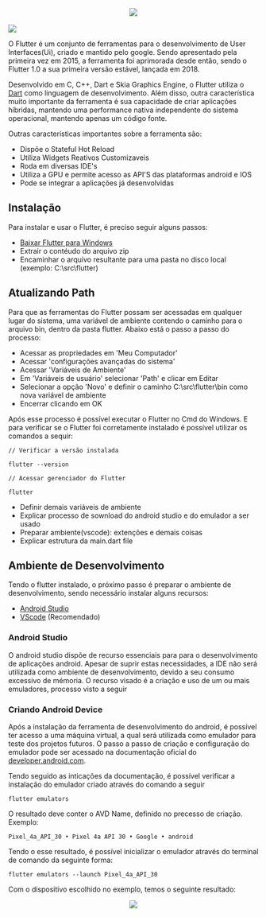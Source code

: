 
<div align="center">
  <img src="https://user-images.githubusercontent.com/61476935/120003533-38040600-bfac-11eb-9ead-49cf1dc50c62.png">
</div>
<br>
<img src="https://img.shields.io/static/v1?label=flutter&message=Framework&color=blue&style=for-the-badge&logo=Flutter"/>


O Flutter é um conjunto de ferramentas para o desenvolvimento de User Interfaces(Ui), criado e mantido pelo google. Sendo apresentado pela primeira vez em 2015, a ferramenta foi aprimorada desde então, sendo o Flutter 1.0 a sua primeira versão estável, lançada em 2018. 

Desenvolvido em C, C++, Dart e Skia Graphics Engine, o Flutter utiliza o [Dart](https://github.com/VictorSantos12/Dart#maps) como linguagem de desenvolvimento. Além disso, outra característica muito importante da ferramenta é sua capacidade de criar aplicações híbridas, mantendo uma performance nativa independente do sistema operacional, mantendo apenas um código fonte.

Outras características importantes sobre a ferramenta são:

- Dispõe o Stateful Hot Reload
- Utiliza Widgets Reativos Customizaveis
- Roda em diversas IDE's
- Utiliza a GPU e permite acesso as API'S das plataformas android e IOS
- Pode se integrar a aplicações já desenvolvidas


<h2>Instalação</h2>


Para instalar e usar o Flutter, é preciso seguir alguns passos:

- [Baixar Flutter para Windows](https://flutter.dev/docs/get-started/install/windows)
- Extrair o contéudo do arquivo zip
- Encaminhar o arquivo resultante para uma pasta no disco local (exemplo: C:\src\flutter)


<h2>Atualizando Path</h2>


Para que as ferramentas do Flutter possam ser acessadas em qualquer lugar do sistema, uma variável de ambiente contendo o caminho para o arquivo bin, dentro da pasta flutter. Abaixo está o passo a passo do processo:

- Acessar as propriedades em 'Meu Computador'
- Acessar 'configurações avançadas do sistema'
- Acessar 'Variáveis de Ambiente'
- Em 'Variáveis de usuário' selecionar 'Path' e clicar em Editar
- Selecionar a opção 'Novo' e definir o caminho C:\src\flutter\bin como nova variável de ambiente
- Encerrar clicando em OK

Após esse processo é possível executar o Flutter no Cmd do Windows. E para verificar se o Flutter foi corretamente instalado é possível utilizar os comandos a sequir:

    // Verificar a versão instalada

    flutter --version

    // Acessar gerenciador do Flutter

    flutter

- Definir demais variáveis de ambiente
- Explicar processo de sownload do android studio e do emulador a ser usado
- Preparar ambiente(vscode): extenções e demais coisas
- Explicar estrutura da main.dart file


<h2>Ambiente de Desenvolvimento</h2>


Tendo o flutter instalado, o próximo passo é preparar o ambiente de desenvolvimento, sendo necessário instalar alguns recursos:

- [Android Studio](https://developer.android.com/studio?hl=pt&gclid=Cj0KCQjw78yFBhCZARIsAOxgSx2xS0_FUoAlFg9Z-jqoOf8YJY3ihAhi8Uho_jdZNWmSZgPfLT93FlEaAsJvEALw_wcB&gclsrc=aw.ds)
- [VScode](https://code.visualstudio.com/) (Recomendado)


<h3>Android Studio</h3>


O android studio dispõe de recurso essenciais para para o desenvolvimento de aplicações android. Apesar de suprir estas necessidades, a IDE não será utilizada como ambiente de desenvolvimento, devido a seu consumo excessivo de mémoria. O recurso visado é a criação e uso de um ou mais emuladores, processo visto a seguir


<h3>Criando Android Device</h3>


Após a instalação da ferramenta de desenvolvimento do android, é possível ter acesso a uma máquina virtual, a qual será utilizada como emulador para teste dos projetos futuros. O passo a passo de criação e configuração do emulador pode ser acessado na documentação oficial 
do [developer.android.com](https://developer.android.com/studio/run/managing-avds?hl=pt-br).

Tendo seguido as inticações da documentação, é possível verificar a instalação do emulador criado através do comando a seguir

    flutter emulators

O resultado deve conter o AVD Name, definido no precesso de criação. Exemplo:

    Pixel_4a_API_30 • Pixel 4a API 30 • Google • android

Tendo o esse resultado, é possível inicializar o emulador através do terminal de comando da seguinte forma:

    flutter emulators --launch Pixel_4a_API_30

Com o dispositivo escolhido no exemplo, temos o seguinte resultado:

<div align="center">
 <img src="https://user-images.githubusercontent.com/61476935/120112169-1b520480-c14b-11eb-8fc5-d43d1dbd52d9.png">
</div>

